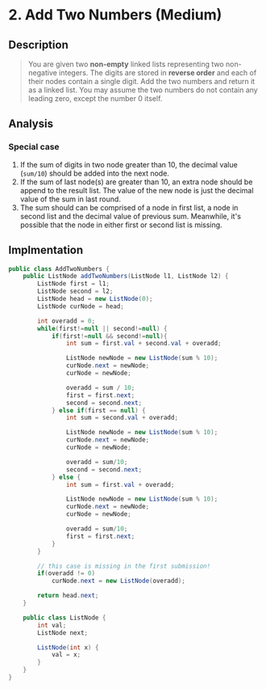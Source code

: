 # 2. Add Two Numbers (Medium)
 
## Description
> You are given two **non-empty** linked lists representing two non-negative integers. The digits are stored in **reverse order** and each of their nodes contain a single digit. Add the two numbers and return it as a linked list.
> You may assume the two numbers do not contain any leading zero, except the number 0 itself.

## Analysis
### Special case
1. If the sum of digits in two node greater than 10, the decimal value (`sum/10`) should be added into the next node.
2. If the sum of last node(s) are greater than 10, an extra node should be append to the result list. The value
of the new node is just the decimal value of the sum in last round.
3. The sum should can be comprised of a node in first list, a node in second list and the decimal value of previous sum.
Meanwhile, it's possible that the node in either first or second list is missing.

## Implmentation
```java
public class AddTwoNumbers {
    public ListNode addTwoNumbers(ListNode l1, ListNode l2) {
        ListNode first = l1;
        ListNode second = l2;
        ListNode head = new ListNode(0);
        ListNode curNode = head;

        int overadd = 0;
        while(first!=null || second!=null) {
            if(first!=null && second!=null){
                int sum = first.val + second.val + overadd;

                ListNode newNode = new ListNode(sum % 10);
                curNode.next = newNode;
                curNode = newNode;

                overadd = sum / 10;
                first = first.next;
                second = second.next;
            } else if(first == null) {
                int sum = second.val + overadd;

                ListNode newNode = new ListNode(sum % 10);
                curNode.next = newNode;
                curNode = newNode;

                overadd = sum/10;
                second = second.next;
            } else {
                int sum = first.val + overadd;

                ListNode newNode = new ListNode(sum % 10);
                curNode.next = newNode;
                curNode = newNode;

                overadd = sum/10;
                first = first.next;
            }
        }

        // this case is missing in the first submission!
        if(overadd != 0)
            curNode.next = new ListNode(overadd);

        return head.next;
    }

    public class ListNode {
        int val;
        ListNode next;

        ListNode(int x) {
            val = x;
        }
    }
}
```